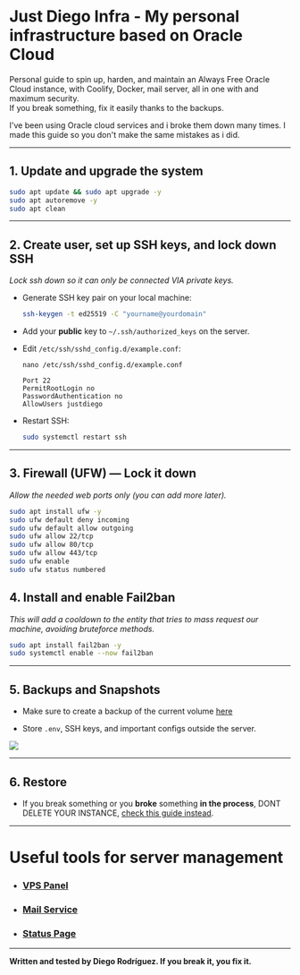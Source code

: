 # Just Diego Infra - My personal infrastructure based on Oracle Cloud

Personal guide to spin up, harden, and maintain an Always Free Oracle Cloud instance, with Coolify, Docker, mail server, all in one with and maximum security.  
If you break something, fix it easily thanks to the backups.

I've been using Oracle cloud services and i broke them down many times. I made this guide so you don't make the same mistakes as i did.

---

## 1. Update and upgrade the system

```bash
sudo apt update && sudo apt upgrade -y
sudo apt autoremove -y
sudo apt clean
```

----------

## 2. Create user, set up SSH keys, and lock down SSH
*Lock ssh down so it can only be connected VIA private keys.*

-   Generate SSH key pair on your local machine:
    
    ```bash
    ssh-keygen -t ed25519 -C "yourname@yourdomain"
    
    ```
    
-   Add your **public** key to `~/.ssh/authorized_keys` on the server.
    
-   Edit `/etc/ssh/sshd_config.d/example.conf`:
    ```
    nano /etc/ssh/sshd_config.d/example.conf
    ```    

    ```
    Port 22
    PermitRootLogin no
    PasswordAuthentication no
    AllowUsers justdiego
    
    ```
    
-   Restart SSH:
    
    ```bash
    sudo systemctl restart ssh
    ```
    

----------

## 3. Firewall (UFW) — Lock it down

*Allow the needed web ports only (you can add more later).*

```bash
sudo apt install ufw -y
sudo ufw default deny incoming
sudo ufw default allow outgoing
sudo ufw allow 22/tcp
sudo ufw allow 80/tcp
sudo ufw allow 443/tcp
sudo ufw enable
sudo ufw status numbered

```


## 4. Install and enable Fail2ban

*This will add a cooldown to the entity that tries to mass request our machine, avoiding bruteforce methods.*

```bash
sudo apt install fail2ban -y
sudo systemctl enable --now fail2ban
```
----------


## 5. Backups and Snapshots

-   Make sure to create a backup of the current volume [here](https://cloud.oracle.com/compute/instances) 
    
-   Store `.env`, SSH keys, and important configs outside the server.

![](https://imgur.com/jSEO16t.png)
    

----------

## 6. Restore

-   If you break something or you **broke** something **in the process**, DONT DELETE YOUR INSTANCE, [check this guide instead](./guides/troubleshooting/reinstall-everything.md).
    
----------


# Useful tools for server management
- ### [VPS Panel](./guides/vps-panel/README.md)
- ### [Mail Service](./guides/mail/README.md)
- ### [Status Page]()
    

----------

**Written and tested by Diego Rodríguez. If you break it, you fix it.**

